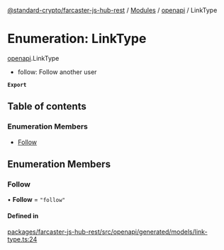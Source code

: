 [@standard-crypto/farcaster-js-hub-rest](../README.md) / [Modules](../modules.md) / [openapi](../modules/openapi.md) / LinkType

# Enumeration: LinkType

[openapi](../modules/openapi.md).LinkType

- follow: Follow another user

**`Export`**

## Table of contents

### Enumeration Members

- [Follow](openapi.LinkType.md#follow)

## Enumeration Members

### Follow

• **Follow** = ``"follow"``

#### Defined in

[packages/farcaster-js-hub-rest/src/openapi/generated/models/link-type.ts:24](https://github.com/standard-crypto/farcaster-js/blob/main/packages/farcaster-js-hub-rest/src/openapi/generated/models/link-type.ts#L24)
